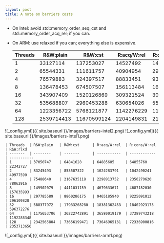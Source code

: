 ```yaml
---
layout: post
title: A note on barriers costs
---
```


 - On Intel: avoid std::memory_order_seq_cst and std::memory_order_acq_rel; if you can.
 - On ARM: use relaxed if you can; everything else is expensive.


    | Threads  | R&W:plain   | R&W:cst      | R:acq/W:rel  |R:cons/W:rel  | R&W:acqrel   | R&W:rlxd
    | -------  | --------    | -------      | -----------  |------------  | -------      | -----------
    | 1        | 33127114    | 137253027    | 14527492     |14390159      | 83419552     | 15516709
    | 2        | 65544331    | 111611757    | 40904954     |29246743      | 118626628    | 51504383
    | 4        | 76579883    | 324397517    | 88833451     |93580268      | 344201518    | 68938834
    | 8        | 136478453   | 674507507    | 156113484    |160151688     | 730754759    | 142440185
    | 16       | 343907409   | 1520126869   | 309321524    |307596361     | 1449977644   | 266249518
    | 32       | 535688807   | 2960453288   | 630654026    |556672636     | 2865121020   | 605446567
    | 64       | 1223356722  | 5768121877   | 1142276229   |1156412571    | 5832937534   | 1261543095
    | 128      | 2539714413  | 11670599124  | 2204149831   |2106698462    | 11955427568  | 2328507084

![_config.yml]({{ site.baseurl }}/images/barriers-intel2.png)
![_config.yml]({{ site.baseurl }}/images/barriers-intel1.png)


    | Threads  | R&W:plain   | R&W:cst      | R:acq/W:rel  | R:cons/W:rel  | R&W:rlxd
    | -------  | --------    | -------      | -----------  | ------------  | -----------
    | 1        | 37050747    | 64841628     | 64885685     | 64855760      | 22342727
    | 2        | 83245493    | 853507322    | 1024283791   | 1042490241    | 49977590
    | 4        | 75488640    | 2167635118   | 2298913752   | 2350279620    | 78062916
    | 8        | 149902079   | 4411031159   | 4679633671   | 4687182030    | 157835993
    | 16       | 297785589   | 8860286175   | 9465185940   | 9225091012    | 296109828
    | 32       | 588377972   | 17933268280  | 18381362453  | 18402923175   | 596372276 
    | 64       | 1175653706  | 36222742891  | 36580019179  | 37389743218   | 1192288348
    | 128      | 2342565804  | 73656199471  | 73646965131  | 72336900816   | 2353713656

![_config.yml]({{ site.baseurl }}/images/barriers-arm1.png)

